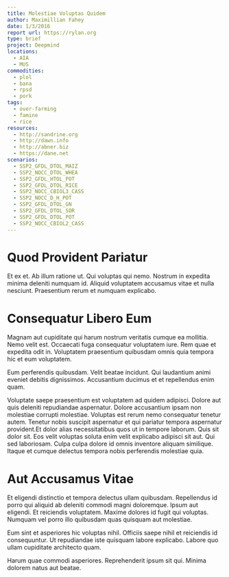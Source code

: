 ```yaml
---
title: Molestiae Voluptas Quidem
author: Maximillian Fahey
date: 1/3/2016
report url: https://rylan.org
type: brief
project: Deepmind
locations:
  - AIA
  - MUS
commodities:
  - plol
  - bana
  - rpsd
  - pork
tags:
  - over-farming
  - famine
  - rice
resources:
  - http://sandrine.org
  - http://dawn.info
  - http://abner.biz
  - https://dane.net
scenarios:
  - SSP2_GFDL_DTOL_MAIZ
  - SSP2_NOCC_DTOL_WHEA
  - SSP2_GFDL_HTOL_POT
  - SSP2_GFDL_DTOL_RICE
  - SSP2_NOCC_CBIOL3_CASS
  - SSP2_NOCC_D_H_POT
  - SSP2_GFDL_DTOL_GN
  - SSP2_GFDL_DTOL_SOR
  - SSP2_GFDL_DTOL_POT
  - SSP2_NOCC_CBIOL2_CASS
---
```

# Quod Provident Pariatur
Et ex et. Ab illum ratione ut. Qui voluptas qui nemo. Nostrum in expedita minima deleniti numquam id. Aliquid voluptatem accusamus vitae et nulla nesciunt. Praesentium rerum et numquam explicabo.

# Consequatur Libero Eum
Magnam aut cupiditate qui harum nostrum veritatis cumque ea mollitia. Nemo velit est. Occaecati fuga consequatur voluptatem iure. Rem quae et expedita odit in. Voluptatem praesentium quibusdam omnis quia tempora hic et eum voluptatem.
 Eum perferendis quibusdam. Velit beatae incidunt. Qui laudantium animi eveniet debitis dignissimos. Accusantium ducimus et et repellendus enim quam.
 Voluptate saepe praesentium est voluptatem ad quidem adipisci. Dolore aut quis deleniti repudiandae aspernatur. Dolore accusantium ipsam non molestiae corrupti molestiae. Voluptas est rerum nemo consequatur tenetur autem. Tenetur nobis suscipit aspernatur et qui pariatur tempora aspernatur provident.Et dolor alias necessitatibus quos ut in tempore laborum. Quis sit dolor sit. Eos velit voluptas soluta enim velit explicabo adipisci sit aut. Qui sed laboriosam. Culpa culpa dolore id omnis inventore aliquam similique. Itaque et cumque delectus tempora nobis perferendis molestiae quia.

# Aut Accusamus Vitae
Et eligendi distinctio et tempora delectus ullam quibusdam. Repellendus id porro qui aliquid ab deleniti commodi magni doloremque. Ipsum aut eligendi. Et reiciendis voluptatem. Maxime dolores id fugit qui voluptas. Numquam vel porro illo quibusdam quas quisquam aut molestiae.
 Eum sint et asperiores hic voluptas nihil. Officiis saepe nihil et reiciendis id consequuntur. Ut repudiandae iste quisquam labore explicabo. Labore quo ullam cupiditate architecto quam.
 Harum quae commodi asperiores. Reprehenderit ipsum sit qui. Minima dolorem natus aut beatae.
